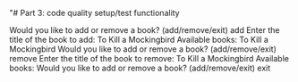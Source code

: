"# Part 3: code quality setup/test functionality


Would you like to add or remove a book? (add/remove/exit)
add
Enter the title of the book to add:
To Kill a Mockingbird
Available books:
To Kill a Mockingbird
Would you like to add or remove a book? (add/remove/exit)
remove
Enter the title of the book to remove:
To Kill a Mockingbird
Available books:
Would you like to add or remove a book? (add/remove/exit)
exit